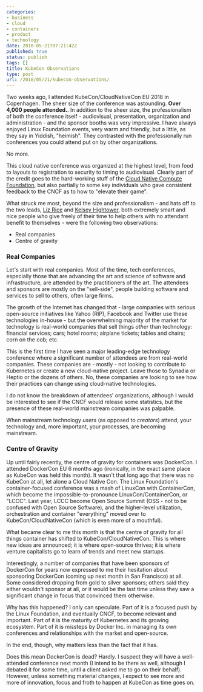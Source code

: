 ```yaml
---
categories:
- business
- cloud
- containers
- product
- technology
date: 2018-05-21T07:21:42Z
published: true
status: publish
tags: []
title: KubeCon Observations
type: post
url: /2018/05/21/kubecon-observations/
---
```


Two weeks ago, I attended KubeCon/CloudNativeCon EU 2018 in Copenhagen. The sheer size of the conference was astounding. **Over 4,000 people attended.**. In addition to the sheer size, the professionalism of both the conference itself - audiovisual, presentation, organization and administration - and the sponsor booths was very impressive. I have always enjoyed Linux Foundation events, very warm and friendly, but a little, as they say in Yiddish, "heimish". They contrasted with the professionally run conferences you could attend put on by other organizations.

No more.

This cloud native conference was organized at the highest level, from food to layouts to registration to security to timing to audiovisual. Clearly part of the credit goes to the hard-working stuff of the [Cloud Native Compute Foundation](https://cncf.io), but also partially to some key individuals who gave consistent feedback to the CNCF as to how to "elevate their game". 

What struck me most, beyond the size and professionalism - and hats off to the two leads, [Liz Rice](https://twitter.com/lizrice) and [Kelsey Hightower](https://twitter.com/kelseyhightower), both extremely smart and nice people who give freely of their time to help others with no attendant benefit to themselves - were the following two observations:

* Real companies
* Centre of gravity

### Real Companies
Let's start with real companies. Most of the time, tech conferences, especially those that are advancing the art and science of software and infrastructure, are attended by the practitioners of the art. The attendees and sponsors are mostly on the "sell-side", people building software and services to sell to others, often large firms.

The growth of the Internet has changed that - large companies with serious open-source initiatives like Yahoo (RIP), Facebook and Twitter use these technologies in-house - but the overwhelming majority of the market for technology is real-world companies that sell things _other_ than technology: financial services; cars; hotel rooms; airplane tickets; tables and chairs; corn on the cob; etc. 

This is the first time I have seen a major leading-edge technology conference where a significant number of attendees are from real-world companies. These companies are - mostly - not looking to contribute to Kubernetes or create a new cloud-native project. Leave those to Synadia or Heptio or the dozens of others. No, these companies are looking to see how their practices can change using cloud-native technologies. 

I do not know the breakdown of attendees' organizations, although I would be interested to see if the CNCF would release some statistics, but the presence of these real-world mainstream companies was palpable.

When mainstream technology _users_ (as opposed to _creators_) attend, your technology and, more important, your processes, are becoming mainstream.

### Centre of Gravity
Up until fairly recently, the centre of gravity for containers was DockerCon. I attended DockerCon EU 6 months ago (ironically, in the exact same place as KubeCon was held this month). It wasn't that long ago that there was no KubeCon at all, let alone a Cloud Native Con. The Linux Foundation's container-focused conference was a mash of LinuxCon with ContainerCon, which become the impossible-to-pronounce LinuxCon/ContainerCon, or "LCCC". Last year, LCCC become Open Source Summit (OSS - not to be confused with Open Source Software), and the higher-level utilization, orchestration and container "everything" moved over to KubeCon/CloudNativeCon (which is even more of a mouthful). 

What became clear to me this month is that the centre of gravity for all things container has shifted to KubeCon/CloudNativeCon. This is where new ideas are announced; it is where open-source thrives; it is where venture capitalists go to learn of trends and meet new startups. 

Interestingly, a number of companies that have been sponsors of DockerCon for years now expressed to me their hesitation about sponsoring DockerCon (coming up next month in San Francisco) at all. Some considered dropping from gold to silver sponsors; others said they either wouldn't sponsor at all, or it would be the last time unless they saw a significant change in focus that convinced them otherwise.

Why has this happened? I only can speculate. Part of it is a focused push by the Linux Foundation, and eventually CNCF, to become relevant and important. Part of it is the maturity of Kubernetes and its growing ecosystem. Part of it is missteps by Docker Inc. in managing its own conferences and relationships with the market and open-source.

In the end, though, why matters less than the fact that it has. 

Does this mean DockerCon is dead? Hardly. I suspect they will have a well-attended conference next month (I intend to be there as well, although I debated it for some time, until a client asked me to go on their behalf). However, unless something material changes, I expect to see more and more of innovation, focus and froth to happen at KubeCon as time goes on.










